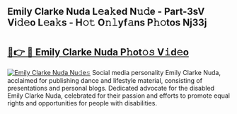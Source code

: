 ## Emily Clarke Nuda L𝚎a𝚔ed N𝚞𝚍e - Part-3sV Vi𝚍𝚎o L𝚎a𝚔s - H𝚘𝚝 O𝚗𝚕yf𝚊ns P𝚑𝚘tos Nj33j

# <h2><a href="http://kfbta1.oniu.top/?m=Emily+Clarke+Nuda">🔗👉 🔴 Emily Clarke Nuda P𝚑ot𝚘𝚜 V𝚒d𝚎o</a></h2>

[![Emily Clarke Nuda Nu𝚍e𝚜](https://i.imgur.com/0qMVB7G.gif)](http://kfbta1.oniu.top/?m=Emily+Clarke+Nuda)
Social media personality Emily Clarke Nuda, acclaimed for publishing dance and lifestyle material, consisting of presentations and personal blogs. Dedicated advocate for the disabled Emily Clarke Nuda, celebrated for their passion and efforts to promote equal rights and opportunities for people with disabilities.  
